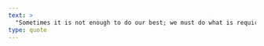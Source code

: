 ```yaml
---
text: >
  "Sometimes it is not enough to do our best; we must do what is required." - Winston Churchill
type: quote
---
```

